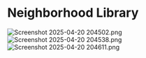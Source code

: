 # Neighborhood Library

![Screenshot 2025-04-20 204502.png](../../../Desktop/Screenshot%202025-04-20%20204502.png)
![Screenshot 2025-04-20 204538.png](../../../Desktop/Screenshot%202025-04-20%20204538.png)
![Screenshot 2025-04-20 204611.png](../../../Desktop/Screenshot%202025-04-20%20204611.png)
